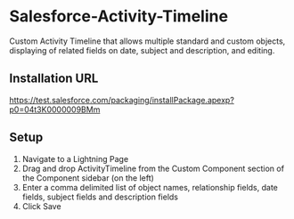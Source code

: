 # Salesforce-Activity-Timeline
Custom Activity Timeline that allows multiple standard and custom objects, displaying of related fields on date, subject and description, and editing.

## Installation URL
https://test.salesforce.com/packaging/installPackage.apexp?p0=04t3K0000009BMm

## Setup
1. Navigate to a Lightning Page
2. Drag and drop ActivityTimeline from the Custom Component section of the Component sidebar (on the left)
3. Enter a comma delimited list of object names, relationship fields, date fields, subject fields and description fields
4. Click Save

